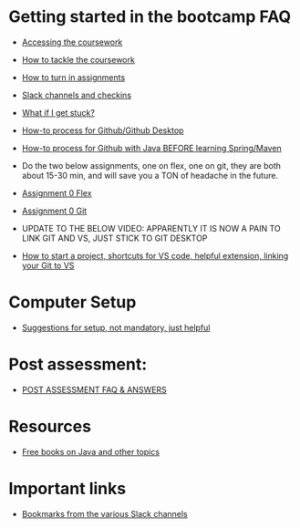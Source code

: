 # Getting started in the bootcamp FAQ
- [Accessing the coursework](../item/ACCESSING_COURSEWORK.md)
- [How to tackle the coursework](../item/HOW_TO_TACKLE_COURSEWORK.md)
- [How to turn in assignments](../item/HOW_TO_TURN_IN_ASSIGNMENTS.md)
- [Slack channels and checkins](../item/SLACK_CHANNELS_AND_CHECKINs.md)
- [What if I get stuck?](../item/WHAT_DO_I_DO_IF_IM_STUCK.md)
- [How-to process for Github/Github Desktop](../item/HOW_TO_GITHUB.md)
- [How-to process for Github with Java BEFORE learning Spring/Maven](../item/HOW_TO_GITHUB_PRE-MAVEN.md)

- Do the two below assignments, one on flex, one on git, they are both about 15-30 min, and will save you a TON of headache in the future.
- [Assignment 0 Flex](https://github.com/CodersCampus/Assignment0_b_flex_Template)
- [Assignment 0 Git](https://github.com/CodersCampus/Assignment0Template)

- UPDATE TO THE BELOW VIDEO: APPARENTLY IT IS NOW A PAIN TO LINK GIT AND VS, JUST STICK TO GIT DESKTOP
- [How to start a project, shortcuts for VS code, helpful extension, linking your Git to VS](https://www.loom.com/share/f03bade9b560483ab1a003b7b82375b1?sid=dd5c17e5-9aa6-462f-ac40-7008bd584dc7)

# Computer Setup
- [Suggestions for setup, not mandatory, just helpful](../item/GOOD_COMPUTER_SETUP.md)

# Post assessment:
- [POST ASSESSMENT FAQ & ANSWERS](../item/POST_ASSESSMENT_RECAP.md)

# Resources
- [Free books on Java and other topics](../item/FREE_BOOKS_ON_JAVA.md)

# Important links
- [Bookmarks from the various Slack channels](../item/IMPORTANT_LINKS.md)

